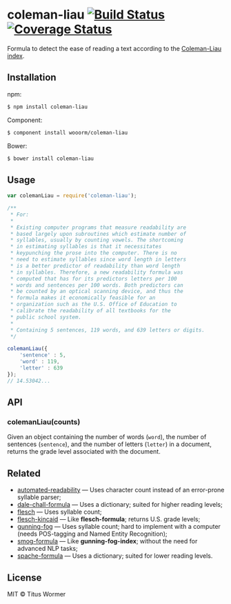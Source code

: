 # coleman-liau [![Build Status](https://travis-ci.org/wooorm/coleman-liau.svg?branch=master)](https://travis-ci.org/wooorm/coleman-liau) [![Coverage Status](https://img.shields.io/coveralls/wooorm/coleman-liau.svg)](https://coveralls.io/r/wooorm/coleman-liau?branch=master)

Formula to detect the ease of reading a text according to the [Coleman-Liau index](http://en.wikipedia.org/wiki/Coleman–Liau_index).

## Installation

npm:
```sh
$ npm install coleman-liau
```

Component:
```sh
$ component install wooorm/coleman-liau
```

Bower:
```sh
$ bower install coleman-liau
```

## Usage

```js
var colemanLiau = require('coleman-liau');

/**
 * For:
 *
 * Existing computer programs that measure readability are
 * based largely upon subroutines which estimate number of
 * syllables, usually by counting vowels. The shortcoming
 * in estimating syllables is that it necessitates
 * keypunching the prose into the computer. There is no
 * need to estimate syllables since word length in letters
 * is a better predictor of readability than word length
 * in syllables. Therefore, a new readability formula was
 * computed that has for its predictors letters per 100
 * words and sentences per 100 words. Both predictors can
 * be counted by an optical scanning device, and thus the
 * formula makes it economically feasible for an
 * organization such as the U.S. Office of Education to
 * calibrate the readability of all textbooks for the
 * public school system.
 *
 * Containing 5 sentences, 119 words, and 639 letters or digits.
 */

colemanLiau({
    'sentence' : 5,
    'word' : 119,
    'letter' : 639
});
// 14.53042...
```

## API

### colemanLiau(counts)

Given an object containing the number of words (`word`), the number of sentences (`sentence`), and the number of letters  (`letter`) in a document, returns the grade level associated with the document.

## Related

- [automated-readability](https://github.com/wooorm/automated-readability) — Uses character count instead of an error-prone syllable parser;
- [dale-chall-formula](https://github.com/wooorm/dale-chall-formula) — Uses a dictionary; suited for higher reading levels;
- [flesch](https://github.com/wooorm/flesch) — Uses syllable count;
- [flesch-kincaid](https://github.com/wooorm/flesch-kincaid) — Like **flesch-formula**; returns U.S. grade levels;
- [gunning-fog](https://github.com/wooorm/gunning-fog) — Uses syllable count; hard to implement with a computer (needs POS-tagging and Named Entity Recognition);
- [smog-formula](https://github.com/wooorm/smog-formula) — Like **gunning-fog-index**; without the need for advanced NLP tasks;
- [spache-formula](https://github.com/wooorm/spache-formula) — Uses a dictionary; suited for lower reading levels.

## License

MIT © Titus Wormer
